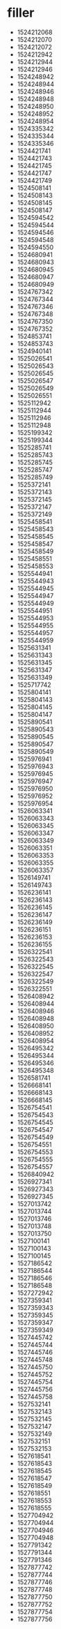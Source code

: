 # filler

* 1524212068
* 1524212070
* 1524212072
* 1524212942
* 1524212944
* 1524212946
* 1524248942
* 1524248944
* 1524248946
* 1524248948
* 1524248950
* 1524248952
* 1524248954
* 1524335342
* 1524335344
* 1524335346
* 1524421741
* 1524421743
* 1524421745
* 1524421747
* 1524421749
* 1524508141
* 1524508143
* 1524508145
* 1524508147
* 1524594542
* 1524594544
* 1524594546
* 1524594548
* 1524594550
* 1524680941
* 1524680943
* 1524680945
* 1524680947
* 1524680949
* 1524767342
* 1524767344
* 1524767346
* 1524767348
* 1524767350
* 1524767352
* 1524853741
* 1524853743
* 1524940141
* 1525026541
* 1525026543
* 1525026545
* 1525026547
* 1525026549
* 1525026551
* 1525112942
* 1525112944
* 1525112946
* 1525112948
* 1525199342
* 1525199344
* 1525285741
* 1525285743
* 1525285745
* 1525285747
* 1525285749
* 1525372141
* 1525372143
* 1525372145
* 1525372147
* 1525372149
* 1525458541
* 1525458543
* 1525458545
* 1525458547
* 1525458549
* 1525458551
* 1525458553
* 1525544941
* 1525544943
* 1525544945
* 1525544947
* 1525544949
* 1525544951
* 1525544953
* 1525544955
* 1525544957
* 1525544959
* 1525631341
* 1525631343
* 1525631345
* 1525631347
* 1525631349
* 1525717742
* 1525804141
* 1525804143
* 1525804145
* 1525804147
* 1525890541
* 1525890543
* 1525890545
* 1525890547
* 1525890549
* 1525976941
* 1525976943
* 1525976945
* 1525976947
* 1525976950
* 1525976952
* 1525976954
* 1526063341
* 1526063343
* 1526063345
* 1526063347
* 1526063349
* 1526063351
* 1526063353
* 1526063355
* 1526063357
* 1526149741
* 1526149743
* 1526236141
* 1526236143
* 1526236145
* 1526236147
* 1526236149
* 1526236151
* 1526236153
* 1526236155
* 1526322541
* 1526322543
* 1526322545
* 1526322547
* 1526322549
* 1526322551
* 1526408942
* 1526408944
* 1526408946
* 1526408948
* 1526408950
* 1526408952
* 1526408954
* 1526495342
* 1526495344
* 1526495346
* 1526495348
* 1526581741
* 1526668141
* 1526668143
* 1526668145
* 1526754541
* 1526754543
* 1526754545
* 1526754547
* 1526754549
* 1526754551
* 1526754553
* 1526754555
* 1526754557
* 1526840942
* 1526927341
* 1526927343
* 1526927345
* 1527013742
* 1527013744
* 1527013746
* 1527013748
* 1527013750
* 1527100141
* 1527100143
* 1527100145
* 1527186542
* 1527186544
* 1527186546
* 1527186548
* 1527272942
* 1527359341
* 1527359343
* 1527359345
* 1527359347
* 1527359349
* 1527445742
* 1527445744
* 1527445746
* 1527445748
* 1527445750
* 1527445752
* 1527445754
* 1527445756
* 1527445758
* 1527532141
* 1527532143
* 1527532145
* 1527532147
* 1527532149
* 1527532151
* 1527532153
* 1527618541
* 1527618543
* 1527618545
* 1527618547
* 1527618549
* 1527618551
* 1527618553
* 1527618555
* 1527704942
* 1527704944
* 1527704946
* 1527704948
* 1527791342
* 1527791344
* 1527791346
* 1527877742
* 1527877744
* 1527877746
* 1527877748
* 1527877750
* 1527877752
* 1527877754
* 1527877756
